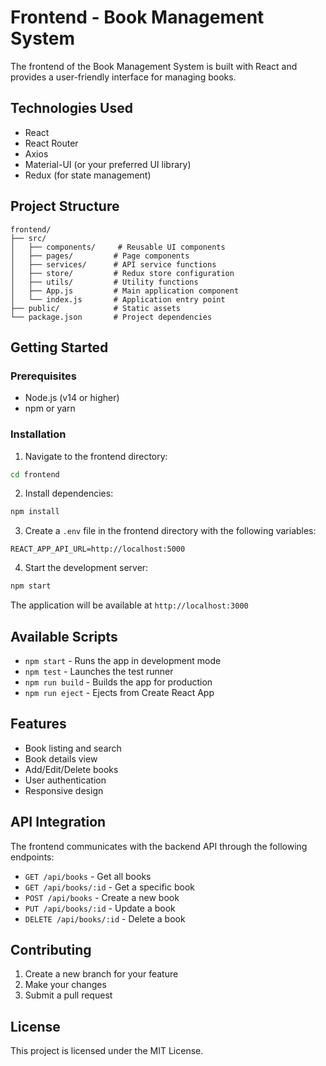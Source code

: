 # Frontend - Book Management System

The frontend of the Book Management System is built with React and provides a user-friendly interface for managing books.

## Technologies Used

- React
- React Router
- Axios
- Material-UI (or your preferred UI library)
- Redux (for state management)

## Project Structure

```
frontend/
├── src/
│   ├── components/     # Reusable UI components
│   ├── pages/         # Page components
│   ├── services/      # API service functions
│   ├── store/         # Redux store configuration
│   ├── utils/         # Utility functions
│   ├── App.js         # Main application component
│   └── index.js       # Application entry point
├── public/            # Static assets
└── package.json       # Project dependencies
```

## Getting Started

### Prerequisites

- Node.js (v14 or higher)
- npm or yarn

### Installation

1. Navigate to the frontend directory:
```bash
cd frontend
```

2. Install dependencies:
```bash
npm install
```

3. Create a `.env` file in the frontend directory with the following variables:
```
REACT_APP_API_URL=http://localhost:5000
```

4. Start the development server:
```bash
npm start
```

The application will be available at `http://localhost:3000`

## Available Scripts

- `npm start` - Runs the app in development mode
- `npm test` - Launches the test runner
- `npm run build` - Builds the app for production
- `npm run eject` - Ejects from Create React App

## Features

- Book listing and search
- Book details view
- Add/Edit/Delete books
- User authentication
- Responsive design

## API Integration

The frontend communicates with the backend API through the following endpoints:

- `GET /api/books` - Get all books
- `GET /api/books/:id` - Get a specific book
- `POST /api/books` - Create a new book
- `PUT /api/books/:id` - Update a book
- `DELETE /api/books/:id` - Delete a book

## Contributing

1. Create a new branch for your feature
2. Make your changes
3. Submit a pull request

## License

This project is licensed under the MIT License.
